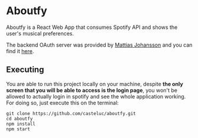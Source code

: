 # Aboutfy
Aboutfy is a React Web App that consumes Spotify API and shows the user's musical preferences.

The backend OAuth server was provided by [Mattias Johansson](https://github.com/mpj) and you
can find it [here](https://github.com/mpj/oauth-bridge-template).

## Executing
You are able to run this project locally on your machine, despite **the only screen that you will be able to access
is the login page**, you won't be allowed to actually login in spotify and see the whole application working.
For doing so, just execute this on the terminal:

```
git clone https://github.com/casteluc/aboutfy.git
cd aboutfy
npm install
npm start
```
